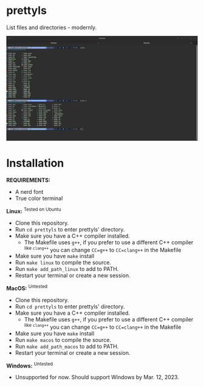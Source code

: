 # prettyls
List files and directories - modernly.

![](https://github.com/AregPrograms/prettyls/raw/main/.github/example-1.png)

# Installation
**REQUIREMENTS:**
- A nerd font
- True color terminal

**Linux:** <sup>Tested on Ubuntu</sup>
- Clone this repository.
- Run `cd prettyls` to enter prettyls' directory.
- Make sure you have a C++ compiler installed.
	- The Makefile uses `g++`, if you prefer to use a different C++ compiler <sup>like `clang++`</sup> you can change `CC=g++` to `CC=clang++` in the Makefile
- Make sure you have `make` install
- Run `make linux` to compile the source.
- Run `make add_path_linux` to add to PATH.
- Restart your terminal or create a new session.

**MacOS:** <sup>Untested</sup>
- Clone this repository.
- Run `cd prettyls` to enter prettyls' directory.
- Make sure you have a C++ compiler installed.
	- The Makefile uses `g++`, if you prefer to use a different C++ compiler <sup>like `clang++`</sup> you can change `CC=g++` to `CC=clang++` in the Makefile
- Make sure you have `make` install
- Run `make macos` to compile the source.
- Run `make add_path_macos` to add to PATH.
- Restart your terminal or create a new session.

**Windows:** <sup>Untested</sup>
- Unsupported for now. Should support Windows by Mar. 12, 2023.
